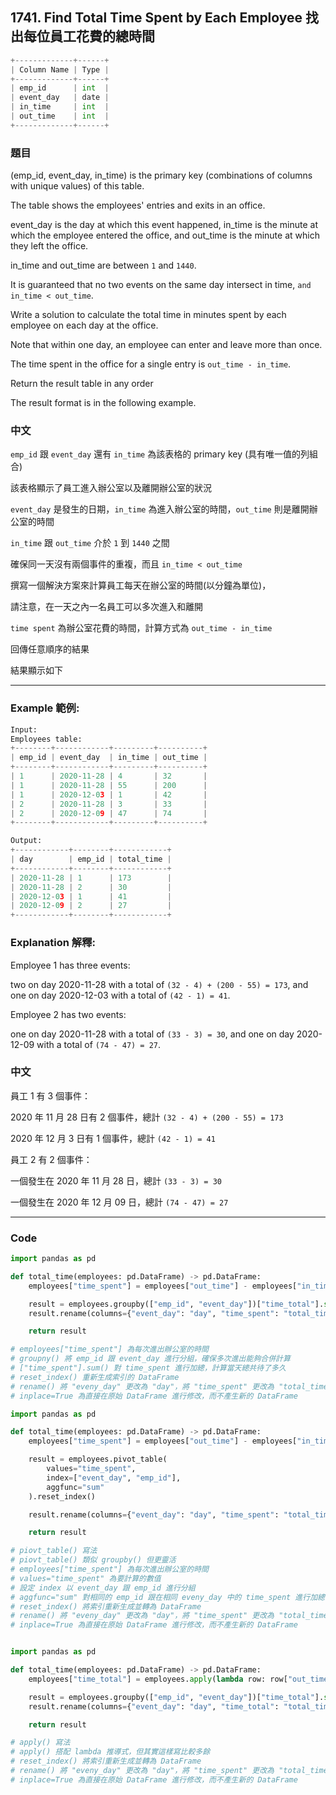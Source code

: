 ## 1741. Find Total Time Spent by Each Employee 找出每位員工花費的總時間

```py
+-------------+------+
| Column Name | Type |
+-------------+------+
| emp_id      | int  |
| event_day   | date |
| in_time     | int  |
| out_time    | int  |
+-------------+------+
```

### 題目

(emp_id, event_day, in_time) is the primary key (combinations of columns with unique values) of this table.

The table shows the employees' entries and exits in an office.

event_day is the day at which this event happened, in_time is the minute at which the employee entered the office, and out_time is the minute at which they left the office.

in_time and out_time are between `1` and `1440`.

It is guaranteed that no two events on the same day intersect in time, `and in_time < out_time`.

Write a solution to calculate the total time in minutes spent by each employee on each day at the office.

Note that within one day, an employee can enter and leave more than once.

The time spent in the office for a single entry is `out_time - in_time`.

Return the result table in any order

The result format is in the following example.

### 中文

`emp_id` 跟 `event_day` 還有 `in_time` 為該表格的 primary key (具有唯一值的列組合)

該表格顯示了員工進入辦公室以及離開辦公室的狀況

`event_day` 是發生的日期，`in_time` 為進入辦公室的時間，`out_time` 則是離開辦公室的時間

`in_time` 跟 `out_time` 介於 `1` 到 `1440` 之間

確保同一天沒有兩個事件的重複，而且 `in_time < out_time`

撰寫一個解決方案來計算員工每天在辦公室的時間(以分鐘為單位)，

請注意，在一天之內一名員工可以多次進入和離開

`time spent` 為辦公室花費的時間，計算方式為 `out_time - in_time`

回傳任意順序的結果

結果顯示如下

---

### Example 範例:

```py
Input:
Employees table:
+--------+------------+---------+----------+
| emp_id | event_day  | in_time | out_time |
+--------+------------+---------+----------+
| 1      | 2020-11-28 | 4       | 32       |
| 1      | 2020-11-28 | 55      | 200      |
| 1      | 2020-12-03 | 1       | 42       |
| 2      | 2020-11-28 | 3       | 33       |
| 2      | 2020-12-09 | 47      | 74       |
+--------+------------+---------+----------+

Output:
+------------+--------+------------+
| day        | emp_id | total_time |
+------------+--------+------------+
| 2020-11-28 | 1      | 173        |
| 2020-11-28 | 2      | 30         |
| 2020-12-03 | 1      | 41         |
| 2020-12-09 | 2      | 27         |
+------------+--------+------------+
```

### Explanation 解釋:

Employee 1 has three events: 

two on day 2020-11-28 with a total of `(32 - 4) + (200 - 55) = 173`, and one on day 2020-12-03 with a total of `(42 - 1) = 41`.

Employee 2 has two events: 

one on day 2020-11-28 with a total of `(33 - 3) = 30`, and one on day 2020-12-09 with a total of `(74 - 47) = 27`.

### 中文

員工 1 有 3 個事件：

2020 年 11 月 28 日有 2 個事件，總計 `(32 - 4) + (200 - 55) = 173`

2020 年 12 月 3 日有 1 個事件，總計 `(42 - 1) = 41`

員工 2 有 2 個事件：

一個發生在 2020 年 11 月 28 日，總計 `(33 - 3) = 30`

一個發生在 2020 年 12 月 09 日，總計 `(74 - 47) = 27`

---

### Code

```py
import pandas as pd

def total_time(employees: pd.DataFrame) -> pd.DataFrame:
    employees["time_spent"] = employees["out_time"] - employees["in_time"]

    result = employees.groupby(["emp_id", "event_day"])["time_total"].sum().reset_index()
    result.rename(columns={"event_day": "day", "time_spent": "total_time"}, inplace=True)

    return result

# employees["time_spent"] 為每次進出辦公室的時間
# groupny() 將 emp_id 跟 event_day 進行分組，確保多次進出能夠合併計算
# ["time_spent"].sum() 對 time_spent 進行加總，計算當天總共待了多久
# reset_index() 重新生成索引的 DataFrame
# rename() 將 "eveny_day" 更改為 "day"，將 "time_spent" 更改為 "total_time"
# inplace=True 為直接在原始 DataFrame 進行修改，而不產生新的 DataFrame

import pandas as pd

def total_time(employees: pd.DataFrame) -> pd.DataFrame:
    employees["time_spent"] = employees["out_time"] - employees["in_time"]

    result = employees.pivot_table(
        values="time_spent",
        index=["event_day", "emp_id"],
        aggfunc="sum"
    ).reset_index()

    result.rename(columns={"event_day": "day", "time_spent": "total_time"}, inplace=True)

    return result

# piovt_table() 寫法
# piovt_table() 類似 groupby() 但更靈活
# employees["time_spent"] 為每次進出辦公室的時間
# values="time_spent" 為要計算的數值
# 設定 index 以 event_day 跟 emp_id 進行分組
# aggfunc="sum" 對相同的 emp_id 跟在相同 eveny_day 中的 time_spent 進行加總
# reset_index() 將索引重新生成並轉為 DataFrame
# rename() 將 "eveny_day" 更改為 "day"，將 "time_spent" 更改為 "total_time"
# inplace=True 為直接在原始 DataFrame 進行修改，而不產生新的 DataFrame


import pandas as pd

def total_time(employees: pd.DataFrame) -> pd.DataFrame:
    employees["time_total"] = employees.apply(lambda row: row["out_time"] - row["in_time"], axis=1)

    result = employees.groupby(["emp_id", "event_day"])["time_total"].sum().reset_index()
    result.rename(columns={"event_day": "day", "time_total": "total_time"}, inplace=True)

    return result

# apply() 寫法
# apply() 搭配 lambda 推導式，但其實這樣寫比較多餘
# reset_index() 將索引重新生成並轉為 DataFrame
# rename() 將 "eveny_day" 更改為 "day"，將 "time_spent" 更改為 "total_time"
# inplace=True 為直接在原始 DataFrame 進行修改，而不產生新的 DataFrame
```